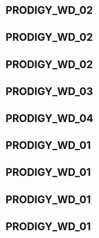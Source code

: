 # PRODIGY_WD_02
# PRODIGY_WD_02
# PRODIGY_WD_02
# PRODIGY_WD_03
# PRODIGY_WD_04
# PRODIGY_WD_01
# PRODIGY_WD_01
# PRODIGY_WD_01
# PRODIGY_WD_01
